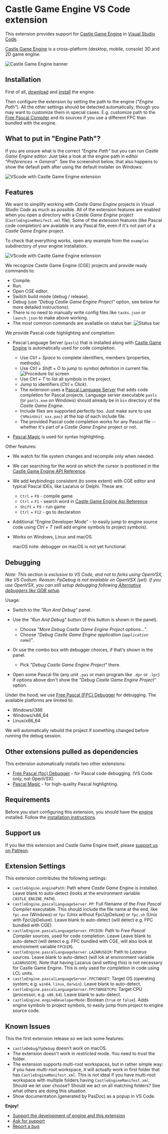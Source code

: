 # Castle Game Engine VS Code extension

This extension provides support for [Castle Game Engine](https://castle-engine.io/) in [Visual Studio Code](https://castle-engine.io/vscode).

[Castle Game Engine](https://castle-engine.io/) is a cross-platform (desktop, mobile, console) 3D and 2D game engine.

![Castle Game Engine banner](images/castle_introduction.jpg)

## Installation

First of all, [download](https://castle-engine.io/download) and [install](https://castle-engine.io/install) the engine.

Then configure the extension by setting the path to the engine (_"Engine Path"_). All the other settings should be detected automatically, though you may want to customize them in special cases. E.g. customize path to the [Free Pascal Compiler](https://www.freepascal.org/) and its sources if you use a different FPC than bundled with the engine.

## What to put in "Engine Path"?

If you are unsure what is the correct _"Engine Path"_ but you can run _Castle Game Engine_ editor: Just take a look at the engine path in editor _"Preferences -> General"_. See the screenshot below, that also happens to show the default path after using the default installer on Windows:

![VScode with Castle Game Engine extension](images/engine_path.png)

## Features

We want to simplify working with _Castle Game Engine_ projects in _Visual Studio Code_ as much as possible. All of the extension features are enabled when you open a directory with a _Castle Game Engine_ project (`CastleEngineManifest.xml` file). Some of the extension features (like Pascal code completion) are available in any Pascal file, even if it's not part of a _Castle Game Engine_ project.

To check that everything works, open any example from the `examples` subdirectory of your engine installation.

![VScode with Castle Game Engine extension](images/vscode_with_cge.png)

We recognize Castle Game Engine (CGE) projects and provide ready commands to:

- Compile.
- Run.
- Open CGE editor.
- Switch build mode (debug / release).
- Debug (use _"Debug Castle Game Engine Project"_ option, see below for more detailed instructions).
- There is no need to manually write config files like `tasks.json` or `launch.json` to make above working.
- The most common commands are available on status bar:
   ![Status bar](images/vscode_status_bar.png)

We provide Pascal code highlighting and completion:

- Pascal Language Server (`pasls`) that is installed along with [Castle Game Engine](https://castle-engine.io/) is automatically used for code completion.
   - Use _Ctrl + Space_ to complete identifiers, members (properties, methods).
   - Use _Ctrl + Shift + O_ to jump to symbol definition in current file.
   ![Procedure list screen](images/findfilesymbol.png)
   - Use _Ctrl + T_ to list all symbols in the project.
   - Jump to identifiers (_Ctrl + Click_).
   - The extension uses a [Pascal Language Server](https://github.com/castle-engine/pascal-language-server) that adds code completion for Pascal projects. Language server executable `pasls` (or `pasls.exe` on Windows) should already be in `bin` directory of the _Castle Game Engine_.
   - Include files are supported perfectly too. Just make sure to use `{%MainUnit xxx.pas}` at the top of each include file.
   - The provided Pascal code completion works for any Pascal file -- whether it's part of a _Castle Game Engine_ project or not.

- [Pascal Magic](https://marketplace.visualstudio.com/items?itemName=theangryepicbanana.language-pascal) is used for syntax highlighting.

Other features:

* We watch for file system changes and recompile only when needed.

* We can searching for the word on which the cursor is positioned in the [Castle Game Engine API Reference](https://castle-engine.io/apidoc/html/index.html).

* We add keybindings consistent (to some extent) with CGE editor and typical Pascal IDEs, like Lazarus or Delphi. These are:
   * `Ctrl` + `F9` - compile game
   * `Ctrl` + `F1` - search word in [Castle Game Engine Api Reference](https://castle-engine.io/apidoc/html/index.html)
   * `Shift` + `F9` - run game
   * `Ctrl` + `F12` - go to declaration

* Additional "Engine Developer Mode" - to easily jump to engine source code using _Ctrl + T_ (will add engine symbols to project symbols).

* Works on Windows, Linux and macOS.

    macOS note: debugger on macOS is not yet functional.

## Debugging

_Note: This section is exclusive to VS Code, and not to forks using OpenVSX, like VS Codium. Reason: FpDebug is not available on OpenVSX (yet). If you use OpenVSX, you can still setup debugging following [Alternative debuggers like GDB setup](https://castle-engine.io/vscode#_debugging)._

Usage:

- Switch to the _"Run And Debug"_ panel.

- Use the _"Run And Debug"_ button (if this button is shown in the panel).
    - Choose _"More Debug Castle Game Engine Project options..."_.
    - Choose _"Debug Castle Game Engine application (`application name`)"_.

- Or use the combo box with debugger choices, if that's shown in the panel.
    - Pick _"Debug Castle Game Engine Project"_ there.

- Open some Pascal file (any unit `.pas` or main program like `.dpr` or `.lpr`) if options above don't show the _"Debug Castle Game Engine Project"_ option.

Under the hood, we use [Free Pascal (FPC) Debugger](https://marketplace.visualstudio.com/itemsitemName=CNOC.fpdebug) for debugging. The available platforms are limited to:

- Windows/i386
- Windows/x86_64
- Linux/x86_64

We will automatically rebuild the project if something changed before running the debug session.

## Other extensions pulled as dependencies

This extension automatically installs two other extensions:
* [Free Pascal (fpc) Debugger](https://marketplace.visualstudio.com/items?itemName=CNOC.fpdebug) - for Pascal code debugging. (VS Code only, not OpenVSX).
* [Pascal Magic](https://marketplace.visualstudio.com/items?itemName=theangryepicbanana.language-pascal) - for high-quality Pascal highlighting.

## Requirements

Before you start configuring this extension, you should have the [engine](https://castle-engine.io) installed. Follow the [installation instructions](https://castle-engine.io/install).

## Support us

If you like this extension and Castle Game Engine itself, please [support us on Patreon](https://www.patreon.com/castleengine).

## Extension Settings

This extension contributes the following settings:

* `castleEngine.enginePath`: Path where _Castle Game Engine_ is installed. Leave blank to auto-detect (looks at the environment variable `CASTLE_ENGINE_PATH`).
* `castleEngine.pascalLanguageServer.PP`: Full filename of the _Free Pascal Compiler_ executable. This should include the file name at the end, like `fpc.exe` (Windows) or `fpc` (Unix without FpcUpDeluxe) or `fpc.sh` (Unix with FpcUpDeluxe). Leave blank to auto-detect (will detect e.g. FPC bundled with CGE).
* `castleEngine.pascalLanguageServer.FPCDIR`: Path to _Free Pascal Compiler_ sources, used for code completion. Leave Leave blank to auto-detect (will detect e.g. FPC bundled with CGE, will also look at environment variable `FPCDIR`).
* `castleEngine.pascalLanguageServer.LAZARUSDIR`: Path to _Lazarus_ sources. Leave blank to auto-detect (will lok at environment variable `LAZARUSDIR`). Note that having Lazarus (and setting this) is not necessary for Castle Game Engine. This is only used for completion in code using LCL units.
* `castleEngine.pascalLanguageServer.FPCTARGET`: Target OS (operating system; e.g. `win64`, `linux`, `darwin`). Leave blank to auto-detect.
* `castleEngine.pascalLanguageServer.FPCTARGETCPU`: Target CPU (processor; e.g. `x86_64`). Leave blank to auto-detect.
* `castleEngine.engineDeveloperMode`: Boolean (`true` or `false`). Adds engine symbols to project symbols, to easily jump from project to engine source code.

## Known Issues

This the first extension release so we lack some features:
* `castleDebug`/`fpDebug` doesn't work on macOS.
* The extension doesn't work in _restricted_ mode. You need to _trust_ the folder.
* The extension supports multi-root workspaces, but in rather simple way: if you have multi-root workspace, it will actually work in first folder that has `CastleEngineManifest.xml`. This is not ideal if you have multi-root workspace with multiple folders having `CastleEngineManifest.xml`. Should we let user choose? Should we act on all matching folders? See what others are doing this situation.
* Show documentation (generated by PasDoc) as a popup in VS Code.

**Enjoy!**

- [Support the development of engine and this extension](https://www.patreon.com/castleengine)
- [Ask for support](https://castle-engine.io/talk.php)
- [Report a bug](https://github.com/castle-engine/castle-engine-vscode/issues)